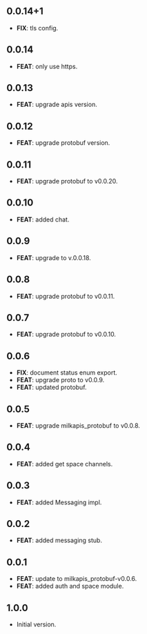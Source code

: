 ## 0.0.14+1

 - **FIX**: tls config.

## 0.0.14

 - **FEAT**: only use https.

## 0.0.13

 - **FEAT**: upgrade apis version.

## 0.0.12

 - **FEAT**: upgrade protobuf version.

## 0.0.11

 - **FEAT**: upgrade protobuf to v0.0.20.

## 0.0.10

 - **FEAT**: added chat.

## 0.0.9

 - **FEAT**: upgrade to v.0.0.18.

## 0.0.8

 - **FEAT**: upgrade protobuf to v0.0.11.

## 0.0.7

 - **FEAT**: upgrade protobuf to v0.0.10.

## 0.0.6

 - **FIX**: document status enum export.
 - **FEAT**: upgrade proto to v0.0.9.
 - **FEAT**: updated protobuf.

## 0.0.5

 - **FEAT**: upgrade milkapis_protobuf to v0.0.8.

## 0.0.4

 - **FEAT**: added get space channels.

## 0.0.3

 - **FEAT**: added Messaging impl.

## 0.0.2

 - **FEAT**: added messaging stub.

## 0.0.1

 - **FEAT**: update to milkapis_protobuf-v0.0.6.
 - **FEAT**: added auth and space module.

## 1.0.0

- Initial version.
